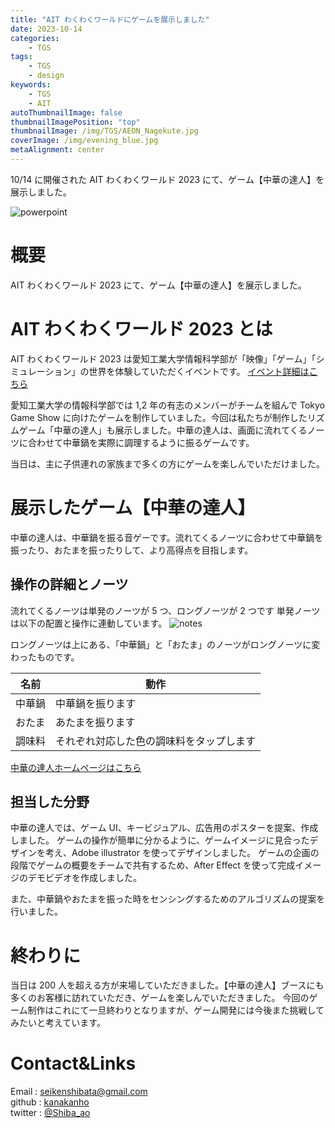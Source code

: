 ```yaml
---
title: "AIT わくわくワールドにゲームを展示しました"
date: 2023-10-14
categories:
    - TGS
tags:
    - TGS
    - design
keywords:
    - TGS
    - AIT
autoThumbnailImage: false
thumbnailImagePosition: "top"
thumbnailImage: /img/TGS/AEON_Nagekute.jpg
coverImage: /img/evening_blue.jpg
metaAlignment: center
---
```


10/14 に開催された AIT わくわくワールド 2023 にて、ゲーム【中華の達人】を展示しました。

<!--more-->

![powerpoint](/img/TGS/AEON_Nagekute.jpg)

<!-- {{< toc >}} -->

# 概要

AIT わくわくワールド 2023 にて、ゲーム【中華の達人】を展示しました。

# AIT わくわくワールド 2023 とは

AIT わくわくワールド 2023 は愛知工業大学情報科学部が「映像」「ゲーム」「シミュレーション」の世界を体験していただくイベントです。
[イベント詳細はこちら](https://www.ait.ac.jp/news/detail/0007361.html)

愛知工業大学の情報科学部では 1,2 年の有志のメンバーがチームを組んで Tokyo Game Show に向けたゲームを制作していました。今回は私たちが制作したリズムゲーム「中華の達人」も展示しました。中華の達人は、画面に流れてくるノーツに合わせて中華鍋を実際に調理するように振るゲームです。

当日は、主に子供連れの家族まで多くの方にゲームを楽しんでいただけました。

# 展示したゲーム【中華の達人】

中華の達人は、中華鍋を振る音ゲーです。流れてくるノーツに合わせて中華鍋を振ったり、おたまを振ったりして、より高得点を目指します。

## 操作の詳細とノーツ

流れてくるノーツは単発のノーツが 5 つ、ロングノーツが 2 つです
単発ノーツは以下の配置と操作に連動しています。
![notes](/img/TGS/notes.png)

ロングノーツは上にある、「中華鍋」と「おたま」のノーツがロングノーツに変わったものです。

| 名前   | 動作                                     |
| ------ | ---------------------------------------- |
| 中華鍋 | 中華鍋を振ります                         |
| おたま | あたまを振ります                         |
| 調味料 | それぞれ対応した色の調味料をタップします |

[中華の達人ホームページはこちら](https://ait-tgs-tyuukanotatujin.vercel.app/)

## 担当した分野

中華の達人では、ゲーム UI、キービジュアル、広告用のポスターを提案、作成しました。
ゲームの操作が簡単に分かるように、ゲームイメージに見合ったデザインを考え、Adobe illustrator を使ってデザインしました。
ゲームの企画の段階でゲームの概要をチームで共有するため、After Effect を使って完成イメージのデモビデオを作成しました。

また、中華鍋やおたまを振った時をセンシングするためのアルゴリズムの提案を行いました。

# 終わりに

当日は 200 人を超える方が来場していただきました。【中華の達人】ブースにも多くのお客様に訪れていただき、ゲームを楽しんでいただきました。
今回のゲーム制作はこれにて一旦終わりとなりますが、ゲーム開発には今後また挑戦してみたいと考えています。

# Contact&Links

Email : [seikenshibata@gmail.com](seikenshibata@gmail.com)  
github : [kanakanho](https://github.com/kanakanho)  
twitter : [@Shiba_ao](https://twitter.com/Shiba_ao_)
